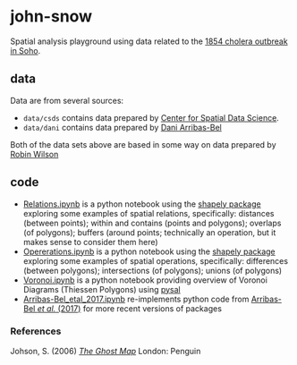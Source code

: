 # john-snow
Spatial analysis playground using data related to the [1854 cholera outbreak in Soho](https://en.wikipedia.org/wiki/1854_Broad_Street_cholera_outbreak).

## data
Data are from several sources:
- `data/csds` contains data prepared by [Center for Spatial Data Science](https://geodacenter.github.io/data-and-lab//snow/).
- `data/dani` contains data prepared by [Dani Arribas-Bel](https://bitbucket.org/darribas/reproducible_john_snow/src/master/)

Both of the data sets above are based in some way on data prepared by [Robin Wilson](http://blog.rtwilson.com/john-snows-cholera-data-in-more-formats/)

## code

- [Relations.ipynb](https://github.com/jamesdamillington/john-snow/blob/main/code/python/Relations.ipynb) is a python notebook using the [shapely package](https://pypi.org/project/Shapely/) exploring some examples of spatial relations, specifically: distances (between points); within and contains (points and polygons); overlaps (of polygons); buffers (around points; technically an operation, but it makes sense to consider them here)
- [Opererations.ipynb](https://github.com/jamesdamillington/john-snow/blob/main/code/python/Operations.ipynb) is a python notebook using the [shapely package](https://pypi.org/project/Shapely/) exploring some examples of spatial operations, specifically: differences (between polygons); intersections (of polygons); unions (of polygons)
- [Voronoi.ipynb](https://github.com/jamesdamillington/john-snow/blob/main/code/python/Voronoi.ipynb) is a python notebook providing overview of Voronoi Diagrams (Thiessen Polygons) using [pysal](https://pysal.org/libpysal)
- [Arribas-Bel_etal_2017.ipynb](/code/python/Arribas-Bel_etal_2017.ipynb) re-implements python code from [Arribas-Bel _et al._ (2017)](http://doi.org/10.1007/978-3-319-50590-9_17) for more recent versions of packages


### References

Johson, S. (2006) [_The Ghost Map_](https://en.wikipedia.org/wiki/The_Ghost_Map) London: Penguin

